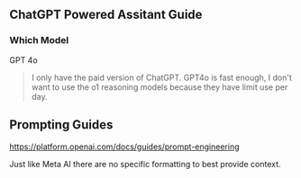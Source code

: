 ## ChatGPT Powered Assitant Guide

### Which Model

GPT 4o

> I only have the paid version of ChatGPT.  GPT4o is fast enough, I don't want to use the o1 reasoning models because they have limit use per day.

## Prompting Guides

https://platform.openai.com/docs/guides/prompt-engineering

Just like Meta AI there are no specific formatting to best provide context.